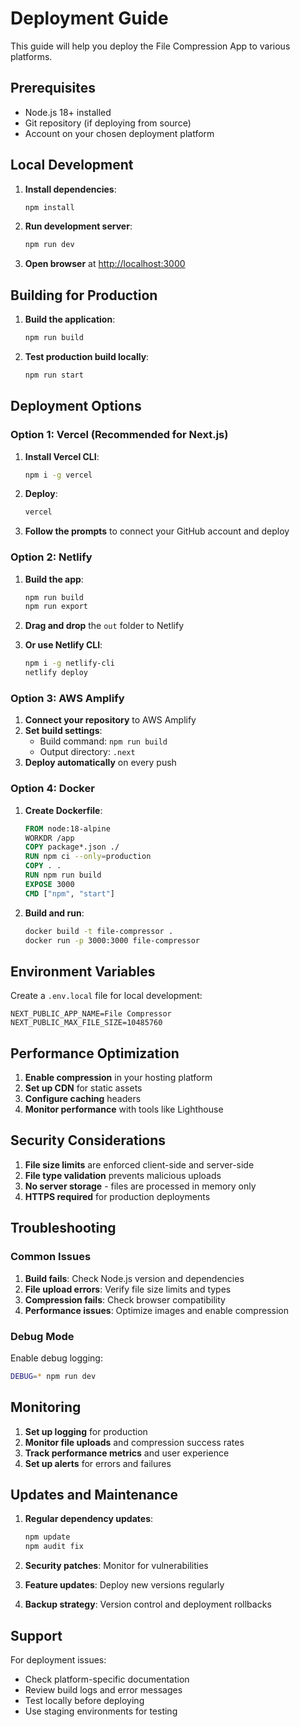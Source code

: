 # Deployment Guide

This guide will help you deploy the File Compression App to various platforms.

## Prerequisites

- Node.js 18+ installed
- Git repository (if deploying from source)
- Account on your chosen deployment platform

## Local Development

1. **Install dependencies**:
   ```bash
   npm install
   ```

2. **Run development server**:
   ```bash
   npm run dev
   ```

3. **Open browser** at [http://localhost:3000](http://localhost:3000)

## Building for Production

1. **Build the application**:
   ```bash
   npm run build
   ```

2. **Test production build locally**:
   ```bash
   npm run start
   ```

## Deployment Options

### Option 1: Vercel (Recommended for Next.js)

1. **Install Vercel CLI**:
   ```bash
   npm i -g vercel
   ```

2. **Deploy**:
   ```bash
   vercel
   ```

3. **Follow the prompts** to connect your GitHub account and deploy

### Option 2: Netlify

1. **Build the app**:
   ```bash
   npm run build
   npm run export
   ```

2. **Drag and drop** the `out` folder to Netlify

3. **Or use Netlify CLI**:
   ```bash
   npm i -g netlify-cli
   netlify deploy
   ```

### Option 3: AWS Amplify

1. **Connect your repository** to AWS Amplify
2. **Set build settings**:
   - Build command: `npm run build`
   - Output directory: `.next`
3. **Deploy automatically** on every push

### Option 4: Docker

1. **Create Dockerfile**:
   ```dockerfile
   FROM node:18-alpine
   WORKDR /app
   COPY package*.json ./
   RUN npm ci --only=production
   COPY . .
   RUN npm run build
   EXPOSE 3000
   CMD ["npm", "start"]
   ```

2. **Build and run**:
   ```bash
   docker build -t file-compressor .
   docker run -p 3000:3000 file-compressor
   ```

## Environment Variables

Create a `.env.local` file for local development:

```env
NEXT_PUBLIC_APP_NAME=File Compressor
NEXT_PUBLIC_MAX_FILE_SIZE=10485760
```

## Performance Optimization

1. **Enable compression** in your hosting platform
2. **Set up CDN** for static assets
3. **Configure caching** headers
4. **Monitor performance** with tools like Lighthouse

## Security Considerations

1. **File size limits** are enforced client-side and server-side
2. **File type validation** prevents malicious uploads
3. **No server storage** - files are processed in memory only
4. **HTTPS required** for production deployments

## Troubleshooting

### Common Issues

1. **Build fails**: Check Node.js version and dependencies
2. **File upload errors**: Verify file size limits and types
3. **Compression fails**: Check browser compatibility
4. **Performance issues**: Optimize images and enable compression

### Debug Mode

Enable debug logging:

```bash
DEBUG=* npm run dev
```

## Monitoring

1. **Set up logging** for production
2. **Monitor file uploads** and compression success rates
3. **Track performance metrics** and user experience
4. **Set up alerts** for errors and failures

## Updates and Maintenance

1. **Regular dependency updates**:
   ```bash
   npm update
   npm audit fix
   ```

2. **Security patches**: Monitor for vulnerabilities
3. **Feature updates**: Deploy new versions regularly
4. **Backup strategy**: Version control and deployment rollbacks

## Support

For deployment issues:
- Check platform-specific documentation
- Review build logs and error messages
- Test locally before deploying
- Use staging environments for testing




